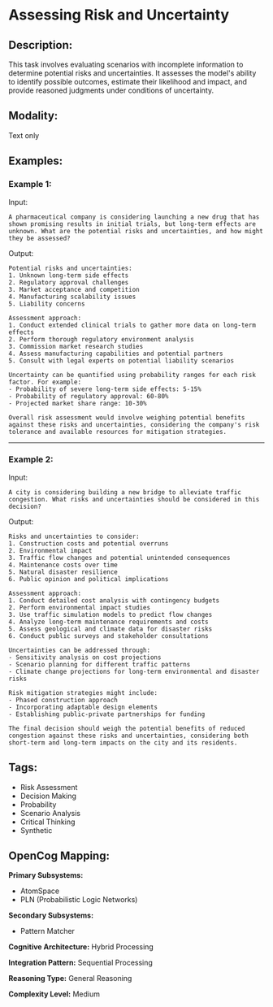 # Assessing Risk and Uncertainty

## Description:
This task involves evaluating scenarios with incomplete information to determine potential risks and uncertainties. It assesses the model's ability to identify possible outcomes, estimate their likelihood and impact, and provide reasoned judgments under conditions of uncertainty.

## Modality:
Text only

## Examples:

### Example 1:

Input:

```
A pharmaceutical company is considering launching a new drug that has shown promising results in initial trials, but long-term effects are unknown. What are the potential risks and uncertainties, and how might they be assessed?
```

Output:

```
Potential risks and uncertainties:
1. Unknown long-term side effects
2. Regulatory approval challenges
3. Market acceptance and competition
4. Manufacturing scalability issues
5. Liability concerns

Assessment approach:
1. Conduct extended clinical trials to gather more data on long-term effects
2. Perform thorough regulatory environment analysis
3. Commission market research studies
4. Assess manufacturing capabilities and potential partners
5. Consult with legal experts on potential liability scenarios

Uncertainty can be quantified using probability ranges for each risk factor. For example:
- Probability of severe long-term side effects: 5-15%
- Probability of regulatory approval: 60-80%
- Projected market share range: 10-30%

Overall risk assessment would involve weighing potential benefits against these risks and uncertainties, considering the company's risk tolerance and available resources for mitigation strategies.
```

---

### Example 2:

Input:

```
A city is considering building a new bridge to alleviate traffic congestion. What risks and uncertainties should be considered in this decision?
```

Output:

```
Risks and uncertainties to consider:
1. Construction costs and potential overruns
2. Environmental impact
3. Traffic flow changes and potential unintended consequences
4. Maintenance costs over time
5. Natural disaster resilience
6. Public opinion and political implications

Assessment approach:
1. Conduct detailed cost analysis with contingency budgets
2. Perform environmental impact studies
3. Use traffic simulation models to predict flow changes
4. Analyze long-term maintenance requirements and costs
5. Assess geological and climate data for disaster risks
6. Conduct public surveys and stakeholder consultations

Uncertainties can be addressed through:
- Sensitivity analysis on cost projections
- Scenario planning for different traffic patterns
- Climate change projections for long-term environmental and disaster risks

Risk mitigation strategies might include:
- Phased construction approach
- Incorporating adaptable design elements
- Establishing public-private partnerships for funding

The final decision should weigh the potential benefits of reduced congestion against these risks and uncertainties, considering both short-term and long-term impacts on the city and its residents.
```

## Tags:
- Risk Assessment
- Decision Making
- Probability
- Scenario Analysis
- Critical Thinking
- Synthetic

## OpenCog Mapping:

**Primary Subsystems:**
- AtomSpace
- PLN (Probabilistic Logic Networks)

**Secondary Subsystems:**
- Pattern Matcher

**Cognitive Architecture:** Hybrid Processing

**Integration Pattern:** Sequential Processing

**Reasoning Type:** General Reasoning

**Complexity Level:** Medium